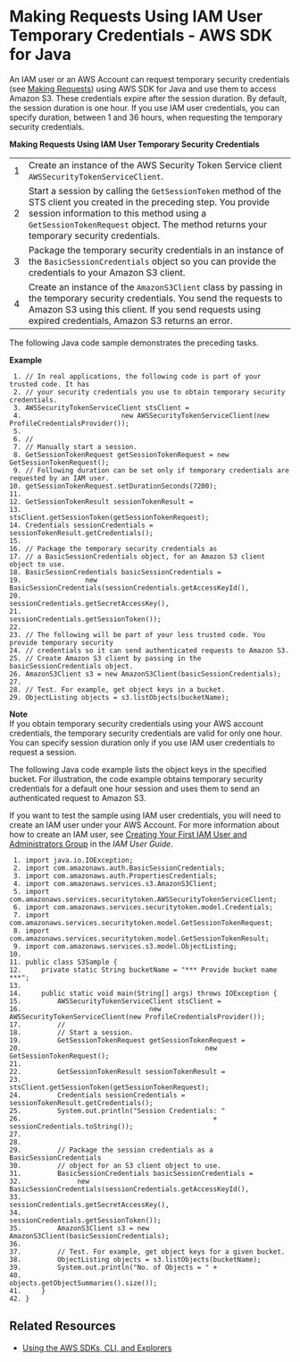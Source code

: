 # Making Requests Using IAM User Temporary Credentials \- AWS SDK for Java<a name="AuthUsingTempSessionTokenJava"></a>

An IAM user or an AWS Account can request temporary security credentials \(see [Making Requests](MakingRequests.md)\) using AWS SDK for Java and use them to access Amazon S3\. These credentials expire after the session duration\. By default, the session duration is one hour\.  If you use IAM user credentials, you can specify duration, between 1 and 36 hours, when requesting the temporary security credentials\. 


**Making Requests Using IAM User Temporary Security Credentials**  

|  |  | 
| --- |--- |
|  1  |  Create an instance of the AWS Security Token Service client `AWSSecurityTokenServiceClient`\.  | 
|  2  |  Start a session by calling the `GetSessionToken` method of the STS client you created in the preceding step\. You provide session information to this method using a `GetSessionTokenRequest` object\. The method returns your temporary security credentials\.  | 
|  3  |  Package the temporary security credentials in an instance of the `BasicSessionCredentials` object so you can provide the credentials to your Amazon S3 client\.  | 
|  4  |  Create an instance of the `AmazonS3Client` class by passing in the temporary security credentials\.  You send the requests to Amazon S3 using this client\. If you send requests using expired credentials, Amazon S3 returns an error\.   | 

The following Java code sample demonstrates the preceding tasks\.

**Example**  

```
 1. // In real applications, the following code is part of your trusted code. It has 
 2. // your security credentials you use to obtain temporary security credentials.
 3. AWSSecurityTokenServiceClient stsClient = 
 4.                         new AWSSecurityTokenServiceClient(new ProfileCredentialsProvider());
 5.         
 6. //
 7. // Manually start a session.
 8. GetSessionTokenRequest getSessionTokenRequest = new GetSessionTokenRequest();
 9. // Following duration can be set only if temporary credentials are requested by an IAM user.
10. getSessionTokenRequest.setDurationSeconds(7200); 
11. 
12. GetSessionTokenResult sessionTokenResult = 
13.                            stsClient.getSessionToken(getSessionTokenRequest);
14. Credentials sessionCredentials = sessionTokenResult.getCredentials();
15.   
16. // Package the temporary security credentials as 
17. // a BasicSessionCredentials object, for an Amazon S3 client object to use.
18. BasicSessionCredentials basicSessionCredentials = 
19.                new BasicSessionCredentials(sessionCredentials.getAccessKeyId(), 
20.         		                           sessionCredentials.getSecretAccessKey(), 
21.         		                            sessionCredentials.getSessionToken());
22. 
23. // The following will be part of your less trusted code. You provide temporary security
24. // credentials so it can send authenticated requests to Amazon S3. 
25. // Create Amazon S3 client by passing in the basicSessionCredentials object.
26. AmazonS3Client s3 = new AmazonS3Client(basicSessionCredentials);
27.             
28. // Test. For example, get object keys in a bucket.
29. ObjectListing objects = s3.listObjects(bucketName);
```

**Note**  
If you obtain temporary security credentials using your AWS account credentials, the temporary security credentials are valid for only one hour\. You can specify session duration only if you use IAM user credentials to request a session\.

The following Java code example lists the object keys in the specified bucket\. For illustration, the code example obtains temporary security credentials for a default one hour session and uses them to send an authenticated request to Amazon S3\. 

If you want to test the sample using IAM user credentials, you will need to create an IAM user under your AWS Account\. For more information about how to create an IAM user, see [Creating Your First IAM User and Administrators Group](http://docs.aws.amazon.com/IAM/latest/UserGuide/getting-started_create-admin-group.html) in the *IAM User Guide*\. 

```
 1. import java.io.IOException;
 2. import com.amazonaws.auth.BasicSessionCredentials;
 3. import com.amazonaws.auth.PropertiesCredentials;
 4. import com.amazonaws.services.s3.AmazonS3Client;
 5. import com.amazonaws.services.securitytoken.AWSSecurityTokenServiceClient;
 6. import com.amazonaws.services.securitytoken.model.Credentials;
 7. import com.amazonaws.services.securitytoken.model.GetSessionTokenRequest;
 8. import com.amazonaws.services.securitytoken.model.GetSessionTokenResult;
 9. import com.amazonaws.services.s3.model.ObjectListing;
10. 
11. public class S3Sample {
12. 	private static String bucketName = "*** Provide bucket name ***";
13. 
14.     public static void main(String[] args) throws IOException {        
15.         AWSSecurityTokenServiceClient stsClient = 
16.                                new AWSSecurityTokenServiceClient(new ProfileCredentialsProvider());        
17.         //
18.         // Start a session.
19.         GetSessionTokenRequest getSessionTokenRequest = 
20.                                              new GetSessionTokenRequest();
21. 
22.         GetSessionTokenResult sessionTokenResult = 
23.                             stsClient.getSessionToken(getSessionTokenRequest);
24.         Credentials sessionCredentials = sessionTokenResult.getCredentials();
25.         System.out.println("Session Credentials: " 
26.                                                + sessionCredentials.toString());
27.   
28.         
29.         // Package the session credentials as a BasicSessionCredentials 
30.         // object for an S3 client object to use.
31.         BasicSessionCredentials basicSessionCredentials = 
32.              new BasicSessionCredentials(sessionCredentials.getAccessKeyId(), 
33.         		                         sessionCredentials.getSecretAccessKey(), 
34.         		                         sessionCredentials.getSessionToken());
35.         AmazonS3Client s3 = new AmazonS3Client(basicSessionCredentials);
36. 
37.         // Test. For example, get object keys for a given bucket. 
38.         ObjectListing objects = s3.listObjects(bucketName);
39.         System.out.println("No. of Objects = " + 
40.                                            objects.getObjectSummaries().size());
41.     }
42. }
```

## Related Resources<a name="RelatedResources008"></a>
+ [Using the AWS SDKs, CLI, and Explorers](UsingAWSSDK.md)